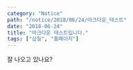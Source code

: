 ```yaml
---
category: "Notice"
path: "/notice/2018/06/24/마크다운_테스트"
date: "2018-06-24"
title: "마크다운 테스트입니다."
tags: ["삽질", "홈페이지"]
---
```


잘 나오고 있나요?

